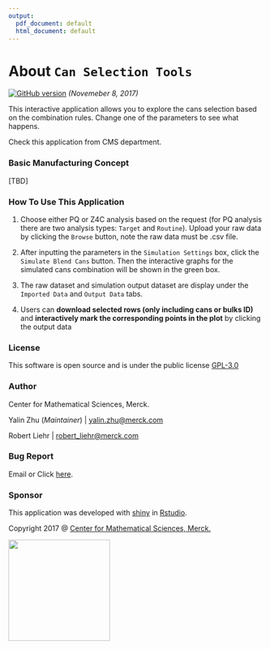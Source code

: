 ```yaml
---
output:
  pdf_document: default
  html_document: default
---
```

# About `Can Selection Tools`

[![GitHub version](https://badge.fury.io/gh/allenzhuaz%2Fcanselect.svg)](https://badge.fury.io/gh/allenzhuaz%2Fcanselect) *(Novemeber 8, 2017)*

This interactive application allows you to explore the cans selection based on the combination rules. Change one of the parameters to see what happens.

Check this application from CMS department.

### Basic Manufacturing Concept


[TBD]


### How To Use This Application 


1. Choose either PQ or Z4C analysis based on the request (for PQ analysis there are two analysis types: `Target` and `Routine`). Upload your raw data by clicking the `Browse` button, 
note the raw data must be .csv file.


2. After inputting the parameters in the `Simulation Settings` box, click the `Simulate Blend Cans` button. Then the interactive graphs for the simulated cans combination will be shown in the green box.

3. The raw dataset and simulation output dataset are display under the `Imported Data` and `Output Data` tabs.

4. Users can **download selected rows (only including cans or bulks ID)** and **interactively mark the corresponding points in the plot** by clicking the output data





### License

This software is open source and is under the public license [GPL-3.0](http://www.gnu.org/licenses/gpl-3.0.en.html)


### Author

Center for Mathematical Sciences, Merck.

Yalin Zhu (*Maintainer*) | yalin.zhu@merck.com

Robert Liehr | robert_liehr@merck.com

### Bug Report

Email or Click [here](https://github.com/allenzhuaz/canselect/issues/new).

### Sponsor

This application was developed with [shiny](http://shiny.rstudio.com/) in 
[Rstudio](https://www.rstudio.com/).

Copyright 2017 @ [Center for Mathematical Sciences, Merck.](http://teamspace.merck.com/sites/CMSStatsTrng/default.aspx)

<img src="mercklogo.jpg" width="200">
